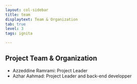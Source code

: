 ```yaml
---
layout: col-sidebar
title: team
displaytext: Team & Organization
tab: true
level: 3
tags: ignita

---
```


## Project Team & Organization

* Azzeddine Ramrami: Project Leader
* Azhar Aahmad: Project Leader and back-end developper

